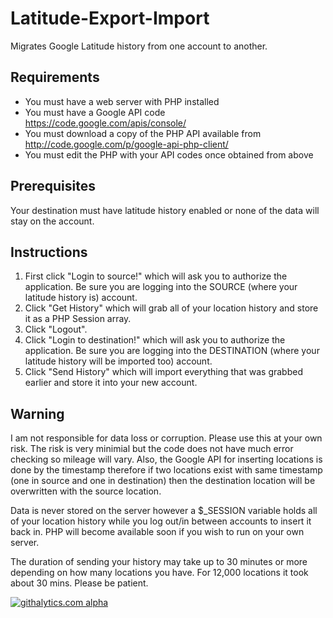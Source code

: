 Latitude-Export-Import
======================

Migrates Google Latitude history from one account to another.

Requirements
------------

+ You must have a web server with PHP installed
+ You must have a Google API code https://code.google.com/apis/console/
+ You must download a copy of the PHP API available from http://code.google.com/p/google-api-php-client/
+ You must edit the PHP with your API codes once obtained from above

Prerequisites
-------------

Your destination must have latitude history enabled or none of the data will stay on the account.

Instructions
------------

1. First click "Login to source!" which will ask you to authorize the application. Be sure you are logging into the SOURCE (where your latitude history is) account.
2. Click "Get History" which will grab all of your location history and store it as a PHP Session array.
3. Click "Logout".
4. Click "Login to destination!" which will ask you to authorize the application. Be sure you are logging into the DESTINATION (where your latitude history will be imported too) account.
5. Click "Send History" which will import everything that was grabbed earlier and store it into your new account.

Warning
-------

I am not responsible for data loss or corruption. Please use this at your own risk. The risk is very minimial but the code does not have much error checking so mileage will vary. Also, the Google API for inserting locations is done by the timestamp therefore if two locations exist with same timestamp (one in source and one in destination) then the destination location will be overwritten with the source location.

Data is never stored on the server however a $_SESSION variable holds all of your location history while you log out/in between accounts to insert it back in. PHP will become available soon if you wish to run on your own server.

The duration of sending your history may take up to 30 minutes or more depending on how many locations you have. For 12,000 locations it took about 30 mins. Please be patient.

[![githalytics.com alpha](https://cruel-carlota.pagodabox.com/4993921353734cef5a34e19a5def9944 "githalytics.com")](http://githalytics.com/salbahra/Latitude-Export-Import)
